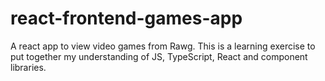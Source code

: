 # react-frontend-games-app
A react app to view video games from Rawg. This is a learning exercise to put together my understanding of JS, TypeScript, React and component libraries.
